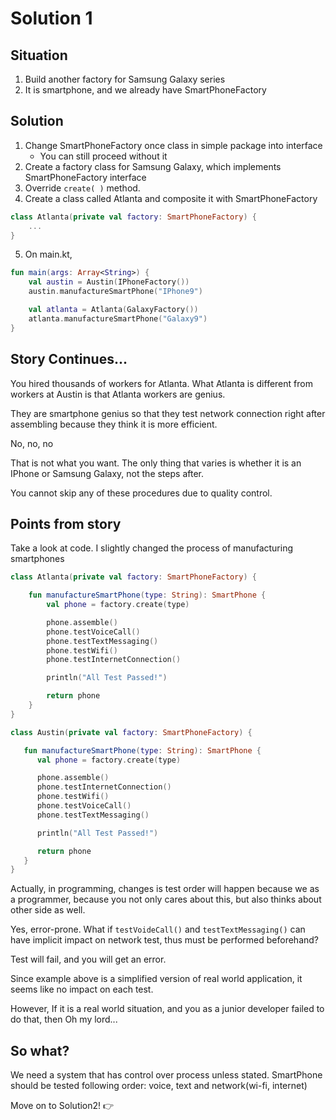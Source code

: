 # Solution 1

## Situation
1. Build another factory for Samsung Galaxy series
2. It is smartphone, and we already have SmartPhoneFactory


## Solution
1. Change SmartPhoneFactory once class in simple package into interface
    - You can still proceed without it
2. Create a factory class for Samsung Galaxy, which implements SmartPhoneFactory interface
3. Override `create( )` method.
4. Create a class called Atlanta and composite it with SmartPhoneFactory
```kotlin
class Atlanta(private val factory: SmartPhoneFactory) {
    ...
}
```
5. On main.kt,
```kotlin
fun main(args: Array<String>) {
    val austin = Austin(IPhoneFactory())
    austin.manufactureSmartPhone("IPhone9")

    val atlanta = Atlanta(GalaxyFactory())
    atlanta.manufactureSmartPhone("Galaxy9")
}
```

## Story Continues...
You hired thousands of workers for Atlanta. What Atlanta is different from workers at Austin is that Atlanta workers are genius.

They are smartphone genius so that they test network connection right after assembling because they think it is more efficient.

No, no, no 

That is not what you want. The only thing that varies is whether it is an IPhone or Samsung Galaxy, not the steps after.

You cannot skip any of these procedures due to quality control.


## Points from story
Take a look at code.
I slightly changed the process of manufacturing smartphones
```kotlin
class Atlanta(private val factory: SmartPhoneFactory) {

    fun manufactureSmartPhone(type: String): SmartPhone {
        val phone = factory.create(type)

        phone.assemble()
        phone.testVoiceCall()
        phone.testTextMessaging()
        phone.testWifi()
        phone.testInternetConnection()

        println("All Test Passed!")

        return phone
    }
}

class Austin(private val factory: SmartPhoneFactory) {

   fun manufactureSmartPhone(type: String): SmartPhone {
      val phone = factory.create(type)

      phone.assemble()
      phone.testInternetConnection()
      phone.testWifi()
      phone.testVoiceCall()
      phone.testTextMessaging()

      println("All Test Passed!")

      return phone
   }
}
```
Actually, in programming, changes is test order will happen because we as a programmer, because you not only cares about this, but also thinks about other side as well.

Yes, error-prone. What if `testVoideCall()` and `testTextMessaging()` can have implicit impact on network test, thus must be performed beforehand? 

Test will fail, and you will get an error.

Since example above is a simplified version of real world application, it seems like no impact on each test.

However, If it is a real world situation, and you as a junior developer failed to do that, then Oh my lord...


## So what? 
We need a system that has control over process unless stated.
SmartPhone should be tested following order: voice, text and network(wi-fi, internet)

Move on to Solution2! :point_right:
